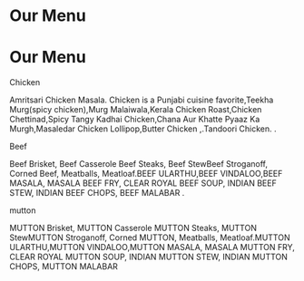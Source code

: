 <!DOCTYPE html>
<html>
<head>

<title>Responsive Layout</title>
<meta name="viewport" content="width=device-width, initial-scale=1">

</head>
<body>
<h1>Our Menu</h1>
    <h1>Our Menu</h1>
 <div class="col-lg-4 col-md-6 col-sm-12">
        <div class="box">
            <p class="content-name name1">Chicken</p>
            <p class="content">Amritsari Chicken Masala. Chicken is a Punjabi cuisine favorite,Teekha Murg(spicy chicken),Murg Malaiwala,Kerala Chicken Roast,Chicken Chettinad,Spicy Tangy Kadhai Chicken,Chana Aur Khatte Pyaaz Ka Murgh,Masaledar Chicken Lollipop,Butter Chicken ,.Tandoori Chicken. .</p>
        </div>
    </div>
    <div class="col-lg-4 col-md-6 col-sm-12">
        <div class="box">
             <p class="content-name name2">Beef</p>
             <p class="content">Beef Brisket, Beef Casserole Beef Steaks, Beef StewBeef Stroganoff, Corned Beef, Meatballs, Meatloaf.BEEF ULARTHU,BEEF VINDALOO,BEEF MASALA, MASALA BEEF FRY, CLEAR ROYAL BEEF SOUP, INDIAN BEEF STEW, INDIAN BEEF CHOPS, BEEF MALABAR 
                .</p>
        </div>
    </div>
   <div class="col-lg-4 col-md-12 col-sm-12">
        <div class="box">
            <p class="content-name name3">mutton</p>
            <p class="content">MUTTON Brisket, MUTTON Casserole MUTTON Steaks, MUTTON StewMUTTON Stroganoff, Corned MUTTON, Meatballs, Meatloaf.MUTTON ULARTHU,MUTTON VINDALOO,MUTTON MASALA, MASALA MUTTON FRY, CLEAR ROYAL MUTTON SOUP, INDIAN MUTTON STEW, INDIAN MUTTON CHOPS, MUTTON MALABAR</p>
        </div>  
    </div>
 </body> 
</html>

